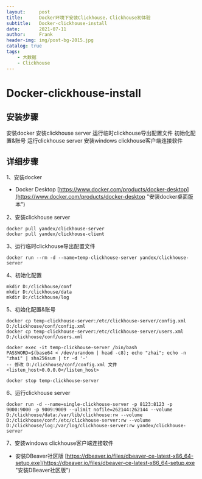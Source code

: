 ```yaml
---
layout:     post
title:      Docker环境下安装Clickhouse，Clickhouse初体验
subtitle:   Docker-clickhouse-install
date:       2021-07-11
author:     Frank
header-img: img/post-bg-2015.jpg
catalog: true
tags:
    - 大数据
    - Clickhouse
---
```

# Docker-clickhouse-install

## 安装步骤

安装docker
安装clickhouse server
运行临时clickhouse导出配置文件
初始化配置&账号
运行clickhouse server
安装windows clickhouse客户端连接软件

## 详细步骤

1、安装docker
+ Docker Desktop
[https://www.docker.com/products/docker-desktop](https://www.docker.com/products/docker-desktop "安装docker桌面版本")

2、安装clickhouse server
```
docker pull yandex/clickhouse-server
docker pull yandex/clickhouse-client
```

3、运行临时clickhouse导出配置文件
```
docker run --rm -d --name=temp-clickhouse-server yandex/clickhouse-server
```

4、初始化配置
```
mkdir D:/clickhouse/conf
mkdir D:/clickhouse/data
mkdir D:/clickhouse/log
```

5、初始化配置&账号
```
docker cp temp-clickhouse-server:/etc/clickhouse-server/config.xml D:/clickhouse/conf/config.xml
docker cp temp-clickhouse-server:/etc/clickhouse-server/users.xml D:/clickhouse/conf/users.xml

docker exec -it temp-clickhouse-server /bin/bash
PASSWORD=$(base64 < /dev/urandom | head -c8); echo "zhai"; echo -n "zhai" | sha256sum | tr -d '-'
-- 修改 D:/clickhouse/conf/config.xml 文件
<listen_host>0.0.0.0</listen_host>

docker stop temp-clickhouse-server
```

6、运行clickhouse server
```
docker run -d --name=single-clickhouse-server -p 8123:8123 -p 9000:9000 -p 9009:9009 --ulimit nofile=262144:262144 --volume D:/clickhouse/data:/var/lib/clickhouse:rw --volume D:/clickhouse/conf:/etc/clickhouse-server:rw --volume D:/clickhouse/log:/var/log/clickhouse-server:rw yandex/clickhouse-server
```
7、安装windows clickhouse客户端连接软件
+ 安装DBeaver社区版
[https://dbeaver.io/files/dbeaver-ce-latest-x86_64-setup.exe](https://dbeaver.io/files/dbeaver-ce-latest-x86_64-setup.exe "安装DBeaver社区版")